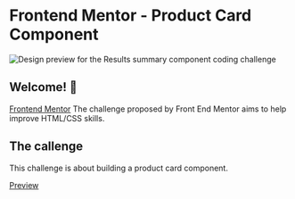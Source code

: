 # Frontend Mentor - Product Card Component

![Design preview for the Results summary component coding challenge](./assets/images/design.jpg)

## Welcome! 👋

[Frontend Mentor](https://www.frontendmentor.io) The challenge proposed by Front End Mentor aims to help improve HTML/CSS skills.


## The callenge

This challenge is about building a product card component.

<a href="https://front-end-challenges-product-card-dgs.vercel.app/" target="_blank">Preview</a>
